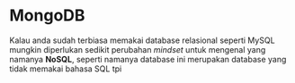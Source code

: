 # MongoDB

Kalau anda sudah terbiasa memakai database relasional seperti MySQL mungkin diperlukan sedikit perubahan *mindset* untuk mengenal yang namanya **NoSQL**, seperti namanya database ini merupakan database yang tidak memakai bahasa SQL tpi 
